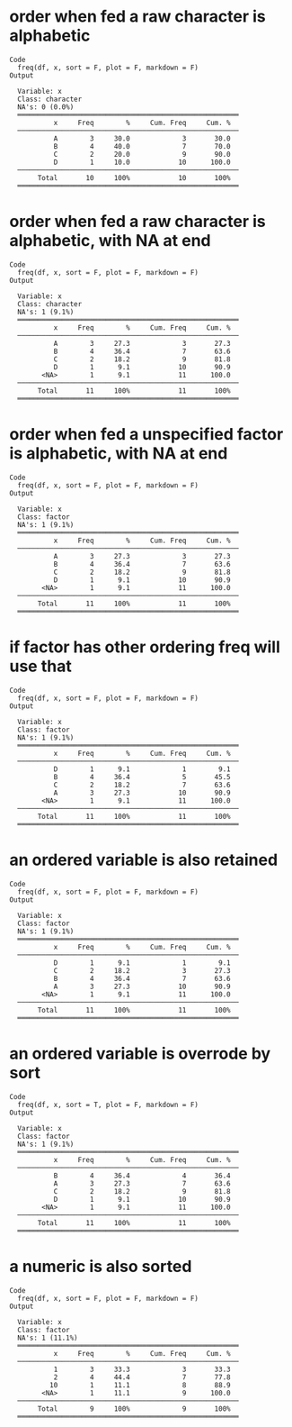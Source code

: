 # order when fed a raw character is alphabetic

    Code
      freq(df, x, sort = F, plot = F, markdown = F)
    Output
      
      Variable: x
      Class: character
      NA's: 0 (0.0%)
      ═══════════════════════════════════════════════════════
               x     Freq        %     Cum. Freq     Cum. %
      ───────────────────────────────────────────────────────
               A        3     30.0             3       30.0
               B        4     40.0             7       70.0
               C        2     20.0             9       90.0
               D        1     10.0            10      100.0
      ───────────────────────────────────────────────────────
           Total       10     100%            10       100%
      ═══════════════════════════════════════════════════════

# order when fed a raw character is alphabetic, with NA at end

    Code
      freq(df, x, sort = F, plot = F, markdown = F)
    Output
      
      Variable: x
      Class: character
      NA's: 1 (9.1%)
      ═══════════════════════════════════════════════════════
               x     Freq        %     Cum. Freq     Cum. %
      ───────────────────────────────────────────────────────
               A        3     27.3             3       27.3
               B        4     36.4             7       63.6
               C        2     18.2             9       81.8
               D        1      9.1            10       90.9
            <NA>        1      9.1            11      100.0
      ───────────────────────────────────────────────────────
           Total       11     100%            11       100%
      ═══════════════════════════════════════════════════════

# order when fed a unspecified factor is alphabetic, with NA at end

    Code
      freq(df, x, sort = F, plot = F, markdown = F)
    Output
      
      Variable: x
      Class: factor
      NA's: 1 (9.1%)
      ═══════════════════════════════════════════════════════
               x     Freq        %     Cum. Freq     Cum. %
      ───────────────────────────────────────────────────────
               A        3     27.3             3       27.3
               B        4     36.4             7       63.6
               C        2     18.2             9       81.8
               D        1      9.1            10       90.9
            <NA>        1      9.1            11      100.0
      ───────────────────────────────────────────────────────
           Total       11     100%            11       100%
      ═══════════════════════════════════════════════════════

# if factor has other ordering freq will use that

    Code
      freq(df, x, sort = F, plot = F, markdown = F)
    Output
      
      Variable: x
      Class: factor
      NA's: 1 (9.1%)
      ═══════════════════════════════════════════════════════
               x     Freq        %     Cum. Freq     Cum. %
      ───────────────────────────────────────────────────────
               D        1      9.1             1        9.1
               B        4     36.4             5       45.5
               C        2     18.2             7       63.6
               A        3     27.3            10       90.9
            <NA>        1      9.1            11      100.0
      ───────────────────────────────────────────────────────
           Total       11     100%            11       100%
      ═══════════════════════════════════════════════════════

# an ordered variable is also retained

    Code
      freq(df, x, sort = F, plot = F, markdown = F)
    Output
      
      Variable: x
      Class: factor
      NA's: 1 (9.1%)
      ═══════════════════════════════════════════════════════
               x     Freq        %     Cum. Freq     Cum. %
      ───────────────────────────────────────────────────────
               D        1      9.1             1        9.1
               C        2     18.2             3       27.3
               B        4     36.4             7       63.6
               A        3     27.3            10       90.9
            <NA>        1      9.1            11      100.0
      ───────────────────────────────────────────────────────
           Total       11     100%            11       100%
      ═══════════════════════════════════════════════════════

# an ordered variable is overrode by sort

    Code
      freq(df, x, sort = T, plot = F, markdown = F)
    Output
      
      Variable: x
      Class: factor
      NA's: 1 (9.1%)
      ═══════════════════════════════════════════════════════
               x     Freq        %     Cum. Freq     Cum. %
      ───────────────────────────────────────────────────────
               B        4     36.4             4       36.4
               A        3     27.3             7       63.6
               C        2     18.2             9       81.8
               D        1      9.1            10       90.9
            <NA>        1      9.1            11      100.0
      ───────────────────────────────────────────────────────
           Total       11     100%            11       100%
      ═══════════════════════════════════════════════════════

# a numeric is also sorted

    Code
      freq(df, x, sort = F, plot = F, markdown = F)
    Output
      
      Variable: x
      Class: factor
      NA's: 1 (11.1%)
      ═══════════════════════════════════════════════════════
               x     Freq        %     Cum. Freq     Cum. %
      ───────────────────────────────────────────────────────
               1        3     33.3             3       33.3
               2        4     44.4             7       77.8
              10        1     11.1             8       88.9
            <NA>        1     11.1             9      100.0
      ───────────────────────────────────────────────────────
           Total        9     100%             9       100%
      ═══════════════════════════════════════════════════════

